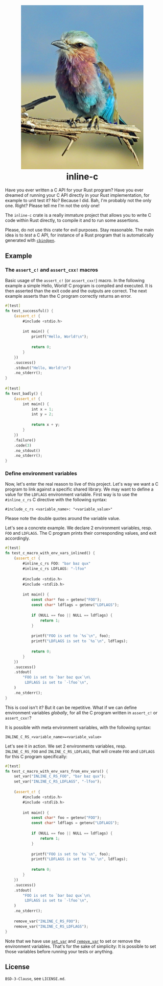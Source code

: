 <h1 align="center">
  <img src="./doc/lilac.jpg" alt="Lilac-breated Roller, by David Clode" width="400px" /><br />
  inline-c
</h1>

Have you ever written a C API for your Rust program? Have you ever
dreamed of running your C API directly in your Rust implementation,
for example to unit test it? No? Because I did. Bah, I'm probably not
the only one. Right? Please tell me I'm not the only one!

The `inline-c` crate is a really immature project that allows you to
write C code within Rust directly, to compile it and to run some
assertions.

Please, do not use this crate for evil purposes. Stay reasonable. The
main idea is to _test_ a C API, for instance of a Rust program that is
automatically generated with [`cbindgen`].

## Example

### The `assert_c!` and `assert_cxx!` macros

Basic usage of the `assert_c!` (or `assert_cxx!`) macro. In the
following example a simple Hello, World! C program is compiled and
executed. It is then asserted than the exit code and the outputs are
correct. The next example asserts than the C program correctly returns
an error.

```rust
#[test]
fn test_successful() {
    (assert_c! {
        #include <stdio.h>

        int main() {
            printf("Hello, World!\n");

            return 0;
        }
    })
    .success()
    .stdout("Hello, World!\n")
    .no_stderr();
}

#[test]
fn test_badly() {
    (assert_c! {
        int main() {
            int x = 1;
            int y = 2;

            return x + y;
        }
    })
    .failure()
    .code(3)
    .no_stdout()
    .no_stderr();
}
```

### Define environment variables

Now, let's enter the real reason to live of this project. Let's way we
want a C program to link against a specific shared library. We may
want to define a value for the `LDFLAGS` environment variable. First
way is to use the `#inline_c_rs` C directive with the following
syntax:

```
#include_c_rs <variable_name>: "<variable_value>"
```

Please note the double quotes around the variable value.

Let's see a concrete example. We declare 2 environment variables,
resp. `FOO` and `LDFLAGS`. The C program prints their corresponding
values, and exit accordingly.

```rust
#[test]
fn test_c_macro_with_env_vars_inlined() {
    (assert_c! {
        #inline_c_rs FOO: "bar baz qux"
        #inline_c_rs LDFLAGS: "-lfoo"

        #include <stdio.h>
        #include <stdlib.h>

        int main() {
            const char* foo = getenv("FOO");
            const char* ldflags = getenv("LDFLAGS");

            if (NULL == foo || NULL == ldflags) {
                return 1;
            }

            printf("FOO is set to `%s`\n", foo);
            printf("LDFLAGS is set to `%s`\n", ldflags);

            return 0;
        }
    })
    .success()
    .stdout(
        "FOO is set to `bar baz qux`\n\
         LDFLAGS is set to `-lfoo`\n",
    )
    .no_stderr();
}
```

This is cool isn't it? But it can be repetitive. What if we can define
environment variables _globally_, for all the C program written in
`assert_c!` or `assert_cxx!`?

It is possible with meta environment variables, with the following syntax:

```
INLINE_C_RS_<variable_name>=<variable_value>
```

Let's see it in action. We set 2 environments variables,
resp. `INLINE_C_RS_FOO` and `INLINE_C_RS_LDFLAGS`, that will create
`FOO` and `LDFLAGS` for this C program specifically:

```rust
#[test]
fn test_c_macro_with_env_vars_from_env_vars() {
    set_var("INLINE_C_RS_FOO", "bar baz qux");
    set_var("INLINE_C_RS_LDFLAGS", "-lfoo");

    (assert_c! {
        #include <stdio.h>
        #include <stdlib.h>

        int main() {
            const char* foo = getenv("FOO");
            const char* ldflags = getenv("LDFLAGS");

            if (NULL == foo || NULL == ldflags) {
                return 1;
            }

            printf("FOO is set to `%s`\n", foo);
            printf("LDFLAGS is set to `%s`\n", ldflags);

            return 0;
        }
    })
    .success()
    .stdout(
        "FOO is set to `bar baz qux`\n\
         LDFLAGS is set to `-lfoo`\n",
    )
    .no_stderr();

    remove_var("INLINE_C_RS_FOO");
    remove_var("INLINE_C_RS_LDFLAGS");
}
```

Note that we have use
[`set_var`](https://doc.rust-lang.org/std/env/fn.set_var.html) and
[`remove_var`](https://doc.rust-lang.org/std/env/fn.remove_var.html)
to set or remove the environment variables. That's for the sake of
simplicity: It is possible to set those variables before running your
tests or anything.

## License

`BSD-3-Clause`, see `LICENSE.md`.

[`cbindgen`]: https://github.com/eqrion/cbindgen/
